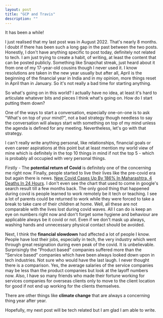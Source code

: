 ```yaml
---
layout: post
title: "GCP and Travis"
description: ""
---
```

It has been a while!

I just realised that my last post was in August 2022. That's nearly 8 months. I doubt if there has been such a long gap in the past between the two posts. Honestly, I don't have anything specific to post today, definitely not related to tech. I am just trying to create a habit, of writing, at least the content that can be posted publicly. Something like Snapchat streak, just heard about it from one of my 17-year-old cousins though I never used it.  I know resolutions are taken in the new year usually but after all, April is the beginning of the financial year in India and in my opinion, more things reset in April than in January. So it's not really a bad time for starting anything.

So what's going on in this world? I actually have no idea, at least it's hard to articulate whatever bits and pieces I think what's going on. How do I start putting them down?

One of the ways to start a conversation, especially one-on-one is to ask "What's on top of your mind?", not a bad strategy though needless to say the conversation will always start with something on top of my mind unless the agenda is defined for any meeting. Nevertheless, let's go with that strategy.

I can't really write anything personal, like relationships, financial goals or even career aspirations at this point but at least mention my world view of mine which is definitely in the top 10 things in mind if not the top 5 - which is probably all occupied with very personal things.

Firstly - The **potential return of Covid** is definitely one of the concerning me right now. Finally, people started to live their lives like the pre-covid era but again there is news. [New Covid Cases Up By 186% In Maharashtra, 4 Deaths In 24 Hours](https://www.ndtv.com/india-news/new-covid-cases-up-by-186-in-maharashtra-4-deaths-in-24-hours-3920000). I don't even see the chart that used to come in google's search result till a few months back. The only good thing that happened during covid is people learned to work remotely be it tech or teaching. I see a lot of parents could be returned to work while they were forced to take a break to take care of their children at home. Well, all these are not comparable with the lives lost during covid waves. All I can do is keep an eye on numbers right now and don't forget some hygiene and behaviour are applicable always be it covid or not. Even if we don't mask up always, washing hands and unnecessary physical contact should be avoided.

Next, I think the **financial slowdown** had affected a lot of people I know. People have lost their jobs, especially in tech, the very industry which went through great resignation during even peak of the covid. It is unbelievable. Surprisingly the "Product based" companies suffered more than the "Service based" companies which have been always looked down upon in tech industries. Not sure who would have the last laugh. I never thought there is a comparison. Yes, the average salaries of the service companies may be less than the product companies but look at the layoff numbers now. Also, I have so many friends who made their fortune working for services companies for overseas clients only to move to the client location for good if not end up working for the clients themselves. 

There are other things like **climate change** that are always a concerning thing year after year.

Hopefully, my next post will be tech related but I am glad I am able to write.

<!--stackedit_data:
eyJoaXN0b3J5IjpbMjEyMTE3OTM1Nyw3MjgyOTI3MDldfQ==
-->